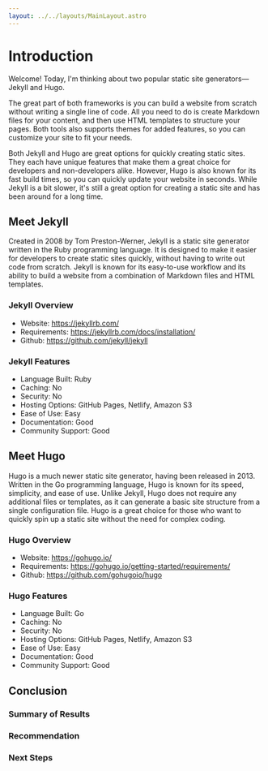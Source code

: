 ```yaml
---
layout: ../../layouts/MainLayout.astro
---
```


# Introduction

Welcome! Today, I'm thinking about two popular static site generators—Jekyll and Hugo.

The great part of both frameworks is you can build a website from scratch without writing a single line of code. All you need to do is create Markdown files for your content, and then use HTML templates to structure your pages. Both tools also supports themes for added features, so you can customize your site to fit your needs.

Both Jekyll and Hugo are great options for quickly creating static sites. They each have unique features that make them a great choice for developers and non-developers alike. However, Hugo is also known for its fast build times, so you can quickly update your website in seconds. While Jekyll is a bit slower, it's still a great option for creating a static site and has been around for a long time.

## Meet Jekyll

Created in 2008 by Tom Preston-Werner, Jekyll is a static site generator written in the Ruby programming language. It is designed to make it easier for developers to create static sites quickly, without having to write out code from scratch. Jekyll is known for its easy-to-use workflow and its ability to build a website from a combination of Markdown files and HTML templates.

### Jekyll Overview

- Website: <https://jekyllrb.com/>
- Requirements: <https://jekyllrb.com/docs/installation/>
- Github: <https://github.com/jekyll/jekyll>

### Jekyll Features

- Language Built: Ruby
- Caching: No
- Security: No
- Hosting Options: GitHub Pages, Netlify, Amazon S3
- Ease of Use: Easy
- Documentation: Good
- Community Support: Good

## Meet Hugo

Hugo is a much newer static site generator, having been released in 2013. Written in the Go programming language, Hugo is known for its speed, simplicity, and ease of use. Unlike Jekyll, Hugo does not require any additional files or templates, as it can generate a basic site structure from a single configuration file. Hugo is a great choice for those who want to quickly spin up a static site without the need for complex coding.

### Hugo Overview

- Website: <https://gohugo.io/>
- Requirements: <https://gohugo.io/getting-started/requirements/>
- Github: <https://github.com/gohugoio/hugo>

### Hugo Features

- Language Built: Go
- Caching: No
- Security: No
- Hosting Options: GitHub Pages, Netlify, Amazon S3
- Ease of Use: Easy
- Documentation: Good
- Community Support: Good

## Conclusion

### Summary of Results

### Recommendation

### Next Steps
